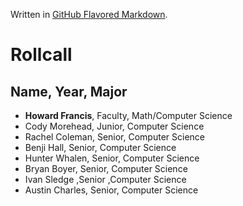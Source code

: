 Written in [GitHub Flavored Markdown](https://help.github.com/articles/github-flavored-markdown).

# Rollcall


## Name, Year, Major


* **Howard Francis**, Faculty, Math/Computer Science
* Cody Morehead, Junior, Computer Science
* Rachel Coleman, Senior, Computer Science
* Benji Hall, Senior, Computer Science 
* Hunter Whalen, Senior, Computer Science
* Bryan Boyer, Senior, Computer Science
* Ivan Sledge ,Senior ,Computer Science
* Austin Charles, Senior, Computer Science
